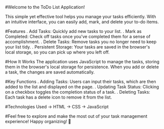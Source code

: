 #Welcome to the ToDo List Application! 

This simple yet effective tool helps you manage your tasks efficiently. With an intuitive interface, you can easily add, mark, and delete your to-do items.

#Features
. Add Tasks: Quickly add new tasks to your list.
. Mark as Completed: Check off tasks once you've completed them for a sense of accomplishment.
. Delete Tasks: Remove tasks you no longer need to keep your list tidy.
. Persistent Storage: Your tasks are saved in the browser's local storage, so you can pick up where you left off.

#How It Works
The application uses JavaScript to manage the tasks, storing them in the browser's local storage for persistence. When you add or delete a task, the changes are saved automatically.

#Key Functions
. Adding Tasks: Users can input their tasks, which are then added to the list and displayed on the page.
. Updating Task Status: Clicking on a checkbox toggles the completion status of a task.
. Deleting Tasks: Each task has a delete icon to remove it from the list.

#Technologies Used
-> HTML
-> CSS
-> JavaScript

#Feel free to explore and make the most out of your task management experience! Happy organizing! 🌟
